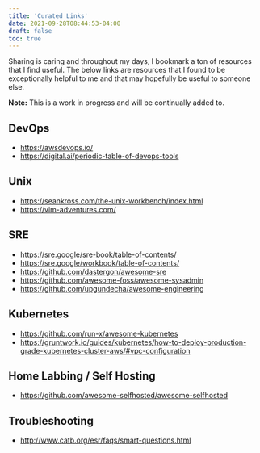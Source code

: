 ```yaml
---
title: 'Curated Links'
date: 2021-09-28T08:44:53-04:00
draft: false
toc: true
---
```


Sharing is caring and throughout my days, I bookmark a ton of resources that I find useful. The below links are resources that I found to be exceptionally helpful to me and that may hopefully be useful to someone else.

**Note:** This is a work in progress and will be continually added to.

## DevOps

- <https://awsdevops.io/>
- <https://digital.ai/periodic-table-of-devops-tools>


## Unix

- <https://seankross.com/the-unix-workbench/index.html>
- <https://vim-adventures.com/>

## SRE

- <https://sre.google/sre-book/table-of-contents/>
- <https://sre.google/workbook/table-of-contents/>
- <https://github.com/dastergon/awesome-sre>
- <https://github.com/awesome-foss/awesome-sysadmin>
- <https://github.com/upgundecha/awesome-engineering>

## Kubernetes

- <https://github.com/run-x/awesome-kubernetes>
- <https://gruntwork.io/guides/kubernetes/how-to-deploy-production-grade-kubernetes-cluster-aws/#vpc-configuration>

## Home Labbing / Self Hosting

- <https://github.com/awesome-selfhosted/awesome-selfhosted>

## Troubleshooting

- <http://www.catb.org/esr/faqs/smart-questions.html>
